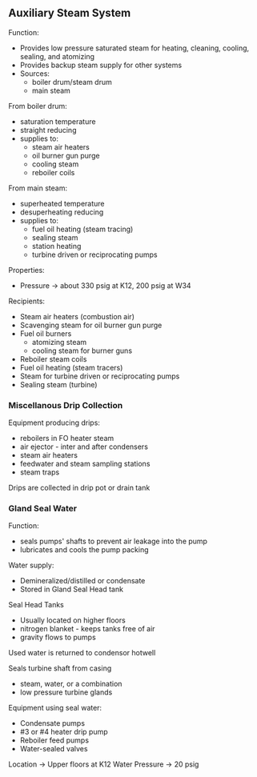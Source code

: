 ## Auxiliary Steam System
Function:
-	Provides low pressure saturated steam for heating, cleaning, cooling, sealing, and atomizing
-	Provides backup steam supply for other systems
-	Sources:
	-	boiler drum/steam drum
	-	main steam
	
From boiler drum:
-	saturation temperature
-	straight reducing
-	supplies to:
	-	steam air heaters
	-	oil burner gun purge
	-	cooling steam
	-	reboiler coils

From main steam:
-	superheated temperature
-	desuperheating reducing
-	supplies to:
	-	fuel oil heating (steam tracing)
	-	sealing steam
	-	station heating
	-	turbine driven or reciprocating pumps
	
Properties:
-	Pressure -> about 330 psig at K12, 200 psig at W34

Recipients:
-	Steam air heaters (combustion air)
-	Scavenging steam for oil burner gun purge
-	Fuel oil burners
	-	atomizing steam
	-	cooling steam for burner guns
-	Reboiler steam coils
-	Fuel oil heating (steam tracers)
-	Steam for turbine driven or reciprocating pumps
-	Sealing steam (turbine)
	
### Miscellanous Drip Collection

Equipment producing drips:
-	reboilers in FO heater steam
-	air ejector - inter and after condensers
-	steam air heaters
-	feedwater and steam sampling stations
-	steam traps

Drips are collected in drip pot or drain tank

### Gland Seal Water
Function:
-	seals pumps' shafts to prevent air leakage into the pump
-	lubricates and cools the pump packing

Water supply:
-	Demineralized/distilled or condensate
-	Stored in Gland Seal Head tank

Seal Head Tanks
-	Usually located on higher floors
-	nitrogen blanket - keeps tanks free of air
-	gravity flows to pumps

Used water is returned to condensor hotwell

Seals turbine shaft from casing
-	steam, water, or a combination
-	low pressure turbine glands

Equipment using seal water:
-	Condensate pumps
-	#3 or #4 heater drip pump
-	Reboiler feed pumps
-	Water-sealed valves

Location -> Upper floors at K12
Water Pressure -> 20 psig